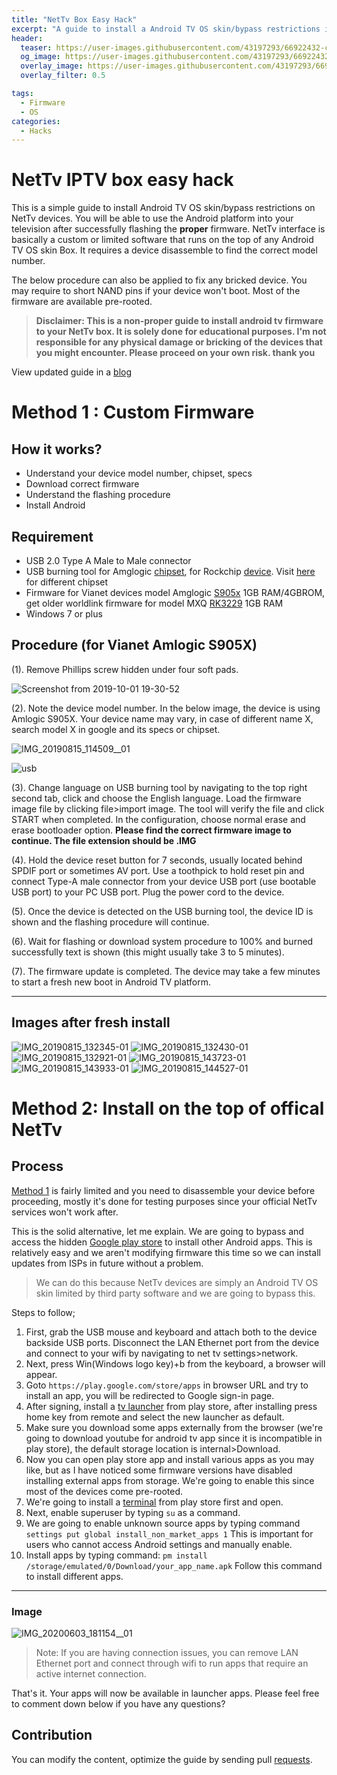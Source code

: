 ```yaml
---
title: "NetTv Box Easy Hack"
excerpt: "A guide to install a Android TV OS skin/bypass restrictions in NetTv IPTV devices. Tested in Vianet, WorldLink ISPs."
header:
  teaser: https://user-images.githubusercontent.com/43197293/66922432-cc735c00-f046-11e9-94fe-32286bb61841.jpg
  og_image: https://user-images.githubusercontent.com/43197293/66922432-cc735c00-f046-11e9-94fe-32286bb61841.jpg
  overlay_image: https://user-images.githubusercontent.com/43197293/66922432-cc735c00-f046-11e9-94fe-32286bb61841.jpg
  overlay_filter: 0.5

tags:
  - Firmware
  - OS
categories:
  - Hacks
---
```


# NetTv IPTV box easy hack 

This is a simple guide to install Android TV OS skin/bypass restrictions on NetTv devices. You will be able to use the Android platform into your television after successfully flashing the <b>proper</b> firmware. NetTv interface is basically a custom or limited software that runs on the top of any Android TV OS skin Box. It requires a device disassemble to find the correct model number.

The below procedure can also be applied to fix any bricked device. You may require to short NAND pins if your device won't boot. Most of the firmware are available pre-rooted.

> <b>Disclaimer: This is a non-proper guide to install android tv firmware to your NetTv box. It is solely done for educational purposes. I'm not responsible for any physical damage or bricking of the devices that you might encounter. Please proceed on your own risk. thank you
</b>

View updated guide in a [blog](https://vijaypathak.com.np/2019/11/nettv-box-hack.html)

# Method 1 : Custom Firmware

## How it works?
- Understand your device model number, chipset, specs
- Download correct firmware
- Understand the flashing procedure
- Install Android

## Requirement
- USB 2.0 Type A Male to Male connector
- USB burning tool for Amglogic <a href="https://androiddatahost.com/5yaux" target="_blank">chipset</a>, for Rockchip  <a href="https://androiddatahost.com/5yaux" target="_blank">device</a>. Visit <a href="https://androidmtk.com/category/drivers" target="_blank">here</a> for different chipset
- Firmware for Vianet devices model Amglogic <a href="https://drive.google.com/open?id=1vujacdrzMZI5kcKKqBUzBYT9eidP9g-s" target="_blank">S905x</a> 1GB RAM/4GBROM, get older worldlink firmware for model MXQ <a href="http://firmware.mxqproject.com/index.php/2018/04/04/mxq-4k-rockchip-3229-android-nougat-firmware-update-files/" target="_blank">RK3229</a> 1GB RAM
- Windows 7 or plus

## Procedure (for Vianet Amlogic S905X)

(1). Remove Phillips screw hidden under four soft pads.

![Screenshot from 2019-10-01 19-30-52](https://user-images.githubusercontent.com/43197293/65968537-0ce9ac00-e483-11e9-9c01-7d9d746ca94f.png)

(2). Note the device model number. In the below image, the device is using Amlogic S905X. Your device name may vary, in case of different name X, search model X in google and its specs or chipset.

![IMG_20190815_114509__01](https://github.com/hbvj99/nettv-box/assets/43197293/fcc68e71-e6c2-4bae-83fa-10b3b20dfe99)

![usb](https://user-images.githubusercontent.com/43197293/67307640-858ad800-f518-11e9-8744-b66b5f14a983.png)

(3). Change language on USB burning tool by navigating to the top right second tab, click and choose the English language. Load the firmware image file by clicking file>import image. The tool will verify the file and click START when completed. In the configuration, choose normal erase and erase bootloader option. <b>Please find the correct firmware image to continue. The file extension should be .IMG</b>

(4). Hold the device reset button for 7 seconds, usually located behind SPDIF port or sometimes AV port. Use a toothpick to hold reset pin and connect Type-A male connector from your device USB port (use bootable USB port) to your PC USB port. Plug the power cord to the device.

(5). Once the device is detected on the USB burning tool, the device ID is shown and the flashing procedure will continue.

(6). Wait for flashing or download system procedure to 100% and burned successfully text is shown (this might usually take 3 to 5 minutes).

(7). The firmware update is completed. The device may take a few minutes to start a fresh new boot in Android TV platform.

---

## Images after fresh install

![IMG_20190815_132345-01](https://user-images.githubusercontent.com/43197293/67455257-d7cd1580-f64c-11e9-8702-e0ad8d79a925.jpeg)
![IMG_20190815_132430-01](https://github.com/hbvj99/nettv-box/assets/43197293/21183cb9-9d4b-4045-a57b-18fe792ad226)
![IMG_20190815_132921-01](https://github.com/hbvj99/nettv-box/assets/43197293/9eda18c1-11c5-4eea-b652-5c21e417e0dc)
![IMG_20190815_143723-01](https://github.com/hbvj99/nettv-box/assets/43197293/8a7080c7-1fb8-4680-815c-3617b1edf0f0)
![IMG_20190815_143933-01](https://github.com/hbvj99/nettv-box/assets/43197293/15e88c60-c990-46de-bb17-75ceea9c0412)
![IMG_20190815_144527-01](https://github.com/hbvj99/nettv-box/assets/43197293/6664c6d8-e534-4f89-84d7-4b25ec8ec9a2)


# Method 2: Install on the top of offical NetTv

## Process

[Method 1](#method-1--custom-firmware) is fairly limited and you need to disassemble your device before proceeding, mostly it's done for testing purposes since your official NetTv services won't work after.

This is the solid alternative, let me explain. We are going to bypass and access the hidden [Google play store](https://play.google.com/) to install other Android apps. This is relatively easy and we aren't modifying firmware this time so we can install updates from ISPs in future without a problem. 

> We can do this because NetTv devices are simply an Android TV OS skin limited by third party software and we are going to bypass this.

Steps to follow;
1. First, grab the USB mouse and keyboard and attach both to the device backside USB ports. Disconnect the LAN Ethernet port from the device and connect to your wifi by navigating to net tv settings>network.
2. Next, press Win(Windows logo key)+b from the keyboard, a browser will appear.
3. Goto ```https://play.google.com/store/apps``` in browser URL and try to install an app, you will be redirected to Google sign-in page.
4. After signing, install a [tv launcher](https://play.google.com/store/apps/details?id=ca.dstudio.atvlauncher.free) from play store, after installing press home key from remote and select the new launcher as default.
5. Make sure you download some apps externally from the browser (we're going to download youtube for android tv app since it is incompatible in play store), the default storage location is internal>Download.
6. Now you can open play store app and install various apps as you may like, but as I have noticed some firmware versions have disabled installing external apps from storage. We're going to enable this since most of the devices come pre-rooted.
7. We're going to install a [terminal](https://play.google.com/store/apps/details?id=jackpal.androidterm) from play store first and open.
8. Next, enable superuser by typing ```su``` as a command.
9. We are going to enable unknown source apps by typing command ```settings put global install_non_market_apps 1``` This is important for users who cannot access Android settings and manually enable.
10. Install apps by typing command: ```pm install /storage/emulated/0/Download/your_app_name.apk``` Follow this command to install different apps.

---

### Image

![IMG_20200603_181154__01](https://user-images.githubusercontent.com/43197293/83907736-a5a89800-a785-11ea-8cbf-7a5f5ec4e26d.jpg)

> Note: If you are having connection issues, you can remove LAN Ethernet port and connect through wifi to run apps that require an active internet connection.

That's it. Your apps will now be available in launcher apps. Please feel free to comment down below if you have any questions?


## Contribution

You can modify the content, optimize the guide by sending pull [requests](https://github.com/hbvj99/nettv-box/pulls).
